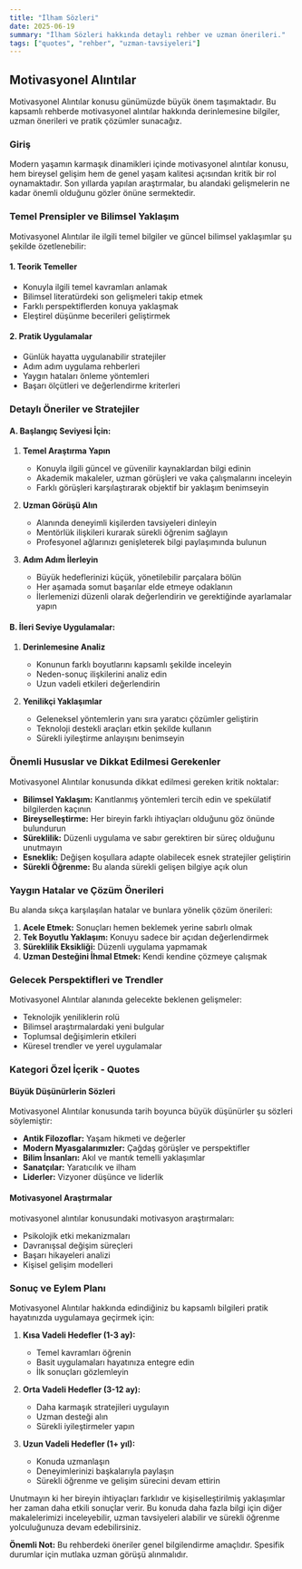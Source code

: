 ```yaml
---
title: "İlham Sözleri"
date: 2025-06-19
summary: "İlham Sözleri hakkında detaylı rehber ve uzman önerileri."
tags: ["quotes", "rehber", "uzman-tavsiyeleri"]
---
```


## Motivasyonel Alıntılar

Motivasyonel Alıntılar konusu günümüzde büyük önem taşımaktadır. Bu kapsamlı rehberde motivasyonel alıntılar hakkında derinlemesine bilgiler, uzman önerileri ve pratik çözümler sunacağız.

### Giriş

Modern yaşamın karmaşık dinamikleri içinde motivasyonel alıntılar konusu, hem bireysel gelişim hem de genel yaşam kalitesi açısından kritik bir rol oynamaktadır. Son yıllarda yapılan araştırmalar, bu alandaki gelişmelerin ne kadar önemli olduğunu gözler önüne sermektedir.

### Temel Prensipler ve Bilimsel Yaklaşım

Motivasyonel Alıntılar ile ilgili temel bilgiler ve güncel bilimsel yaklaşımlar şu şekilde özetlenebilir:

#### 1. Teorik Temeller
- Konuyla ilgili temel kavramları anlamak
- Bilimsel literatürdeki son gelişmeleri takip etmek
- Farklı perspektiflerden konuya yaklaşmak
- Eleştirel düşünme becerileri geliştirmek

#### 2. Pratik Uygulamalar
- Günlük hayatta uygulanabilir stratejiler
- Adım adım uygulama rehberleri
- Yaygın hataları önleme yöntemleri
- Başarı ölçütleri ve değerlendirme kriterleri

### Detaylı Öneriler ve Stratejiler

#### A. Başlangıç Seviyesi İçin:

1. **Temel Araştırma Yapın**
   - Konuyla ilgili güncel ve güvenilir kaynaklardan bilgi edinin
   - Akademik makaleler, uzman görüşleri ve vaka çalışmalarını inceleyin
   - Farklı görüşleri karşılaştırarak objektif bir yaklaşım benimseyin

2. **Uzman Görüşü Alın**
   - Alanında deneyimli kişilerden tavsiyeleri dinleyin
   - Mentörlük ilişkileri kurarak sürekli öğrenim sağlayın
   - Profesyonel ağlarınızı genişleterek bilgi paylaşımında bulunun

3. **Adım Adım İlerleyin**
   - Büyük hedeflerinizi küçük, yönetilebilir parçalara bölün
   - Her aşamada somut başarılar elde etmeye odaklanın
   - İlerlemenizi düzenli olarak değerlendirin ve gerektiğinde ayarlamalar yapın

#### B. İleri Seviye Uygulamalar:

1. **Derinlemesine Analiz**
   - Konunun farklı boyutlarını kapsamlı şekilde inceleyin
   - Neden-sonuç ilişkilerini analiz edin
   - Uzun vadeli etkileri değerlendirin

2. **Yenilikçi Yaklaşımlar**
   - Geleneksel yöntemlerin yanı sıra yaratıcı çözümler geliştirin
   - Teknoloji destekli araçları etkin şekilde kullanın
   - Sürekli iyileştirme anlayışını benimseyin

### Önemli Hususlar ve Dikkat Edilmesi Gerekenler

Motivasyonel Alıntılar konusunda dikkat edilmesi gereken kritik noktalar:

- **Bilimsel Yaklaşım:** Kanıtlanmış yöntemleri tercih edin ve spekülatif bilgilerden kaçının
- **Bireyselleştirme:** Her bireyin farklı ihtiyaçları olduğunu göz önünde bulundurun
- **Süreklilik:** Düzenli uygulama ve sabır gerektiren bir süreç olduğunu unutmayın
- **Esneklik:** Değişen koşullara adapte olabilecek esnek stratejiler geliştirin
- **Sürekli Öğrenme:** Bu alanda sürekli gelişen bilgiye açık olun

### Yaygın Hatalar ve Çözüm Önerileri

Bu alanda sıkça karşılaşılan hatalar ve bunlara yönelik çözüm önerileri:

1. **Acele Etmek:** Sonuçları hemen beklemek yerine sabırlı olmak
2. **Tek Boyutlu Yaklaşım:** Konuyu sadece bir açıdan değerlendirmek
3. **Süreklilik Eksikliği:** Düzenli uygulama yapmamak
4. **Uzman Desteğini İhmal Etmek:** Kendi kendine çözmeye çalışmak

### Gelecek Perspektifleri ve Trendler

Motivasyonel Alıntılar alanında gelecekte beklenen gelişmeler:

- Teknolojik yeniliklerin rolü
- Bilimsel araştırmalardaki yeni bulgular
- Toplumsal değişimlerin etkileri
- Küresel trendler ve yerel uygulamalar

### Kategori Özel İçerik - Quotes


#### Büyük Düşünürlerin Sözleri

Motivasyonel Alıntılar konusunda tarih boyunca büyük düşünürler şu sözleri söylemiştir:

- **Antik Filozoflar:** Yaşam hikmeti ve değerler
- **Modern Myasgalarımızler:** Çağdaş görüşler ve perspektifler
- **Bilim İnsanları:** Akıl ve mantık temelli yaklaşımlar
- **Sanatçılar:** Yaratıcılık ve ilham
- **Liderler:** Vizyoner düşünce ve liderlik

#### Motivasyonel Araştırmalar

motivasyonel alıntılar konusundaki motivasyon araştırmaları:

- Psikolojik etki mekanizmaları
- Davranışsal değişim süreçleri
- Başarı hikayeleri analizi
- Kişisel gelişim modelleri

### Sonuç ve Eylem Planı

Motivasyonel Alıntılar hakkında edindiğiniz bu kapsamlı bilgileri pratik hayatınızda uygulamaya geçirmek için:

1. **Kısa Vadeli Hedefler (1-3 ay):**
   - Temel kavramları öğrenin
   - Basit uygulamaları hayatınıza entegre edin
   - İlk sonuçları gözlemleyin

2. **Orta Vadeli Hedefler (3-12 ay):**
   - Daha karmaşık stratejileri uygulayın
   - Uzman desteği alın
   - Sürekli iyileştirmeler yapın

3. **Uzun Vadeli Hedefler (1+ yıl):**
   - Konuda uzmanlaşın
   - Deneyimlerinizi başkalarıyla paylaşın
   - Sürekli öğrenme ve gelişim sürecini devam ettirin

Unutmayın ki her bireyin ihtiyaçları farklıdır ve kişiselleştirilmiş yaklaşımlar her zaman daha etkili sonuçlar verir. Bu konuda daha fazla bilgi için diğer makalelerimizi inceleyebilir, uzman tavsiyeleri alabilir ve sürekli öğrenme yolculuğunuza devam edebilirsiniz.

**Önemli Not:** Bu rehberdeki öneriler genel bilgilendirme amaçlıdır. Spesifik durumlar için mutlaka uzman görüşü alınmalıdır.